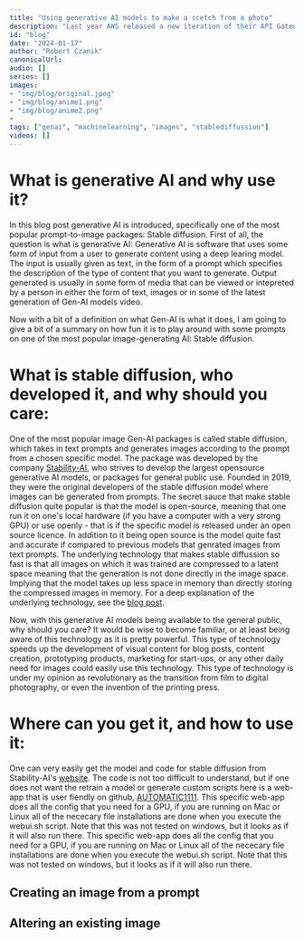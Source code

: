 ```yaml
---
title: "Using generative AI models to make a scetch from a photo"
description: "Last year AWS released a new iteration of their API Gateway product: HTTP APIs. This new version promises lower prices, improved performance and some new features. Some features that are available in the older REST API are not (yet) available for HTTP APIs, though. The official comparison page gives a good overview of which features are available in both products."
id: "blog"
date: "2024-01-17"
author: "Robert Czanik"
canonicalUrl:
audio: []
series: []
images:
- "img/blog/original.jpeg"
- "img/blog/anime1.png"
- "img/blog/anime2.png"
-
tags: ["genai", "machinelearning", "images", "stablediffussion"]
videos: []
---
```

# What is generative AI and why use it?
In this blog post generative AI is introduced, specifically one of the most popular prompt-to-image packages: Stable diffusion.
First of all, the question is what is generative AI: Generative AI is software that uses some form of input from a user to generate content using a deep learing model.
The input is usually given as text, in the form of a prompt which specifies the description of the type of content that you want to generate.
Output generated is usually in some form of media that can be viewed or intepreted by a person in either the form of text, images or in some of the latest generation of Gen-AI models video.

Now with a bit of a definition on what Gen-AI is what it does, I am going to give a bit of a summary on how fun it is to play around with some prompts on one of the most popular image-generating AI: Stable diffusion.

# What is stable diffusion, who developed it, and why should you care:
One of the most popular image Gen-AI packages is called stable diffusion, which takes in text prompts and generates images according to the prompt from a chosen specific model.
The package was developed by the company [Stability-AI](https://stability.ai/), who strives to develop the largest opensource generative AI models, or packages for general public use.
Founded in 2019, they were the original developers of the stable diffusion model where images can be generated from prompts.
The secret sauce that make stable diffusion quite popular is that the model is open-source, meaning that one run it on one's local hardware (if you have a computer with a very strong GPU) or use openly - that is if the specific model is released under an open source licence.
In addition to it being open source is the model quite fast and accurate if compared to previous models that genrated images from text prompts.
The underlying technology that makes stable diffussion so fast is that all images on which it was trained are compressed to a latent space meaning that the generation is not done directly in the image space.
Implying that the model takes up less space in memory than directly storing the compressed images in memory.
For a deep explanation of the underlying technology, see the [blog post](https://techvify-software.com/what-is-stable-diffusion/).

Now, with this generative AI models being available to the general public, why should you care?
It would be wise to become familiar, or at least being aware of this technology as it is pretty powerful.
This type of technology speeds up the development of visual content for blog posts, content creation, prototyping products, marketing for start-ups, or any other daily need for images could easily use this technology.
This type of technology is under my opinion as revolutionary as the transition from film to digital photography, or even the invention of the printing press.

# Where can you get it, and how to use it:
One can very easily get the model and code for stable diffusion from Stability-AI's [website](https://stability.ai/).
The code is not too difficult to understand, but if one does not want the retrain a model or generate custom scripts here is a web-app that is user fiendly on github, [AUTOMATIC1111](https://github.com/AUTOMATIC1111/stable-diffusion-webui).
This specific web-app does all the config that you need for a GPU, if you are running on Mac or Linux all of the nececary file installations are done when you execute the webui.sh script. Note that this was not tested on windows, but it looks as if it will also run there.
This specific web-app does all the config that you need for a GPU, if you are running on Mac or Linux all of the nececary file installations are done when you execute the webui.sh script. Note that this was not tested on windows, but it looks as if it will also run there.

## Creating an image from a prompt

## Altering an existing image
